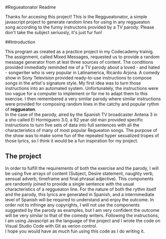 #Regueatonator Readme

Thanks for accesing this project! This is the Reggueatonator, a simple javascript project to generate random lines for using in any reggueaton song according to the funny instructons provided by a TV parody.  Please don't take the subject seriuosly, it's just fur fun!

##Introduction

This program as created as a practice project in my Codecademy trainig. The assignment, called Mixed Messages, requested us to provide a random message generator from at lest three sources of content. 
The conditions provided immediatly reminded me of a TV parody about a loved - and hated - songwriter who is very popular in Latinamerica, Ricardo Arjona. A comedy show in Sony Television provided ready-to-use instructions to compose songs in the artist's signature style. My first idea was to turn those instructions into an automated system. 
Unfortunately, the instructions were too vague for a computer to implement or for me to adapt them to this exercise. I then remembered a very similar parody where similar instructions were provided for composing random lines in the catchy and popular rythm of **reggueaton**.  
In the case of the parody, aired by the Spanish TV broadcaster Antena 3 in a sho called El Hormiguero 3.0, a 92 year old man provided specific instructions to turn five sets of data into full sentences with all the characteristics of many of most popular Regueaton songs. The purpose of the show was to make some fun of the repeated hyper sexualized tropes of those lyrics, so I think it would be a fun inspiration for my project.

## The project

In order to fulfill the requirements of both the exercise and the parody, I will be using five arrays of content (Subject, Desire statement, naughty verb, sensual adverb, timeframe and final phrasal adjective). This components are randomly joined to provide a single sentence with the usual characteristics of a reggueaton line.
For the nature of both the rythm itself and the parody, this lyrics are generated in Spanish,  and a intermmediate level of Spanish will be required to understand and enjoy the outcome.
In order not to infringe any copyrights, I will not use the components suggested by the parody as examples, but I am very confident the outcome will be very similar to that of the comedy writers.
Following the instructions, I am using Javascript as the language of the project and I wrote the code on Visual Studio Code with Git as verion control.  
I hope you would have as much fun using this code as I do writing it. 